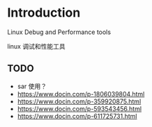 # Introduction

Linux Debug and Performance tools

linux 调试和性能工具

## TODO

* sar 使用？
* https://www.docin.com/p-1806039804.html
* https://www.docin.com/p-359920875.html
* https://www.docin.com/p-593543456.html
* https://www.docin.com/p-611725731.html

